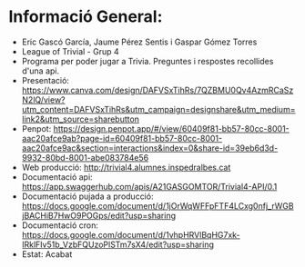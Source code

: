 # Informació General:
 * Eric Gascó García, Jaume Pérez Sentis i Gaspar Gómez Torres
 * League of Trivial - Grup 4
 * Programa per poder jugar a Trivia. Preguntes i respostes recollides d'una api.
 * Presentació: https://www.canva.com/design/DAFVSxTihRs/7QZBMU0Qv4AzmRCaSzN2lQ/view?utm_content=DAFVSxTihRs&utm_campaign=designshare&utm_medium=link2&utm_source=sharebutton
 * Penpot: https://design.penpot.app/#/view/60409f81-bb57-80cc-8001-aac20afce9ab?page-id=60409f81-bb57-80cc-8001-aac20afce9ac&section=interactions&index=0&share-id=39eb6d3d-9932-80bd-8001-abe083784e56
 * Web producció: http://trivial4.alumnes.inspedralbes.cat
 * Documentació api: https://app.swaggerhub.com/apis/A21GASGOMTOR/Trivial4-API/0.1
 * Documentació pujada a producció: https://docs.google.com/document/d/1jOrWqWFFpFTF4LCxg0nfj_rWGBjBACHiB7HwO9POGps/edit?usp=sharing
 * Documentació cron: https://docs.google.com/document/d/1vhpHRVlBqHG7xk-lRklFIv51b_VzbFQUzoPlSTm7sX4/edit?usp=sharing
 * Estat: Acabat
